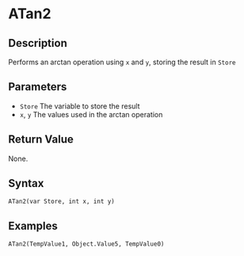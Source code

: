 # ATan2

## Description
Performs an arctan operation using `x` and `y`, storing the result in `Store`

## Parameters
- `Store`
The variable to store the result
- `x`, `y`
The values used in the arctan operation

## Return Value
None.

## Syntax
```
ATan2(var Store, int x, int y)
```

## Examples
```
ATan2(TempValue1, Object.Value5, TempValue0)
```